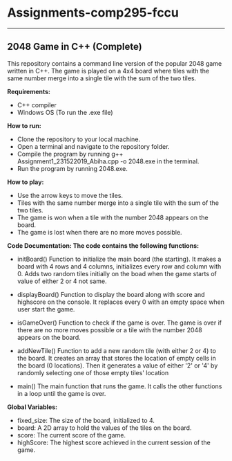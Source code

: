 # Assignments-comp295-fccu
---------------------------
2048 Game in C++ (Complete)
---------------------------
This repository contains a command line version of the popular 2048 game written in C++. The game is played on a 4x4 board where tiles with the same number merge into a single tile with the sum of the two tiles.

**Requirements:**

- C++ compiler
- Windows OS (To run the .exe file)

**How to run:**

- Clone the repository to your local machine.
- Open a terminal and navigate to the repository folder.
- Compile the program by running g++ Assignment1_231522019_Abiha.cpp -o 2048.exe in the terminal.
- Run the program by running 2048.exe.

**How to play:**

- Use the arrow keys to move the tiles.
- Tiles with the same number merge into a single tile with the sum of the two tiles.
- The game is won when a tile with the number 2048 appears on the board.
- The game is lost when there are no more moves possible.

**Code Documentation:
The code contains the following functions:**

- initBoard()
Function to initialize the main board (the starting).
It makes a board with 4 rows and 4 columns, initializes every row and column with 0. Adds two random tiles initially on the boad when the game starts of value of either 2 or 4 not same.

- displayBoard()
Function to display the board along with score and highscore on the console. It replaces every 0 with an empty space when user start the game.

- isGameOver()
Function to check if the game is over. The game is over if there are no more moves possible or a tile with the number 2048 appears on the board.

- addNewTile()
Function to add a new random tile (with either 2 or 4) to the board. It creates an array that stores the location of empty cells in the board (0 locations).
Then it generates a value of either '2' or '4' by randomly selecting one of those empty tiles' location

- main()
The main function that runs the game. It calls the other functions in a loop until the game is over.

**Global Variables:**

- fixed_size: The size of the board, initialized to 4.
- board: A 2D array to hold the values of the tiles on the board.
- score: The current score of the game.
- highScore: The highest score achieved in the current session of the game.
